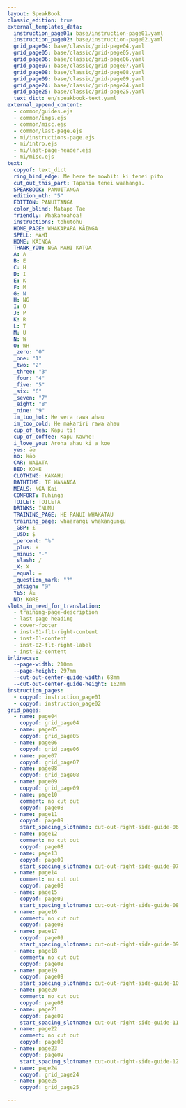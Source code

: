 ```yaml
---
layout: SpeakBook
classic_edition: true
external_templates_data:
  instruction_page01: base/instruction-page01.yaml
  instruction_page02: base/instruction-page02.yaml
  grid_page04: base/classic/grid-page04.yaml
  grid_page05: base/classic/grid-page05.yaml
  grid_page06: base/classic/grid-page06.yaml
  grid_page07: base/classic/grid-page07.yaml
  grid_page08: base/classic/grid-page08.yaml
  grid_page09: base/classic/grid-page09.yaml
  grid_page24: base/classic/grid-page24.yaml
  grid_page25: base/classic/grid-page25.yaml
  text_dict: en/speakbook-text.yaml
external_append_content:
  - common/guides.ejs
  - common/imgs.ejs
  - common/misc.ejs
  - common/last-page.ejs
  - mi/instructions-page.ejs
  - mi/intro.ejs
  - mi/last-page-header.ejs
  - mi/misc.ejs
text:
  copyof: text_dict
  ring_bind_edge: Me here te mowhiti ki tenei pito
  cut_out_this_part: Tapahia tenei waahanga.
  SPEAKBOOK: PANUITANGA
  edition_nth: "5"
  EDITION: PANUITANGA
  color_blind: Matapo Tae
  friendly: Whakahoahoa!
  instructions: tohutohu
  HOME_PAGE: WHAKAPAPA KĀINGA
  SPELL: MAHI
  HOME: KĀINGA
  THANK_YOU: NGA MAHI KATOA
  A: A
  B: E
  C: H
  D: I
  E: K
  F: M
  G: N
  H: NG
  I: O
  J: P
  K: R
  L: T
  M: U
  N: W
  O: WH
  _zero: "0"
  _one: "1"
  _two: "2"
  _three: "3"
  _four: "4"
  _five: "5"
  _six: "6"
  _seven: "7"
  _eight: "8"
  _nine: "9"
  im_too_hot: He wera rawa ahau
  im_too_cold: He makariri rawa ahau
  cup_of_tea: Kapu tī!
  cup_of_coffee: Kapu Kawhe!
  i_love_you: Aroha ahau ki a koe
  yes: āe
  no: kāo
  CAR: WAIATA
  BED: KOHE
  CLOTHING: KAKAHU
  BATHTIME: TE WANANGA
  MEALS: NGA Kai
  COMFORT: Tuhinga
  TOILET: TOILETA
  DRINKS: INUMU
  TRAINING_PAGE: HE PANUI WHAKATAU
  training_page: whaarangi whakangungu
  _GBP: £
  _USD: $
  _percent: "%"
  _plus: +
  _minus: "-"
  _slash: /
  _X: X
  _equal: =
  _question_mark: "?"
  _atsign: "@"
  YES: ĀE
  NO: KORE
slots_in_need_for_translation:
  - training-page-description
  - last-page-heading
  - cover-footer
  - inst-01-flt-right-content
  - inst-01-content
  - inst-02-flt-right-label
  - inst-02-content
inlinecss:
  --page-width: 210mm
  --page-height: 297mm
  --cut-out-center-guide-width: 68mm
  --cut-out-center-guide-height: 162mm
instruction_pages:
  - copyof: instruction_page01
  - copyof: instruction_page02
grid_pages:
  - name: page04
    copyof: grid_page04
  - name: page05
    copyof: grid_page05
  - name: page06
    copyof: grid_page06
  - name: page07
    copyof: grid_page07
  - name: page08
    copyof: grid_page08
  - name: page09
    copyof: grid_page09
  - name: page10
    comment: no cut out
    copyof: page08
  - name: page11
    copyof: page09
    start_spacing_slotname: cut-out-right-side-guide-06
  - name: page12
    comment: no cut out
    copyof: page08
  - name: page13
    copyof: page09
    start_spacing_slotname: cut-out-right-side-guide-07
  - name: page14
    comment: no cut out
    copyof: page08
  - name: page15
    copyof: page09
    start_spacing_slotname: cut-out-right-side-guide-08
  - name: page16
    comment: no cut out
    copyof: page08
  - name: page17
    copyof: page09
    start_spacing_slotname: cut-out-right-side-guide-09
  - name: page18
    comment: no cut out
    copyof: page08
  - name: page19
    copyof: page09
    start_spacing_slotname: cut-out-right-side-guide-10
  - name: page20
    comment: no cut out
    copyof: page08
  - name: page21
    copyof: page09
    start_spacing_slotname: cut-out-right-side-guide-11
  - name: page22
    comment: no cut out
    copyof: page08
  - name: page23
    copyof: page09
    start_spacing_slotname: cut-out-right-side-guide-12
  - name: page24
    copyof: grid_page24
  - name: page25
    copyof: grid_page25

---
```

